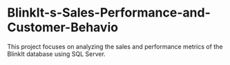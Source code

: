 # BlinkIt-s-Sales-Performance-and-Customer-Behavio
This project focuses on analyzing the sales and performance metrics of the BlinkIt database using SQL Server.

